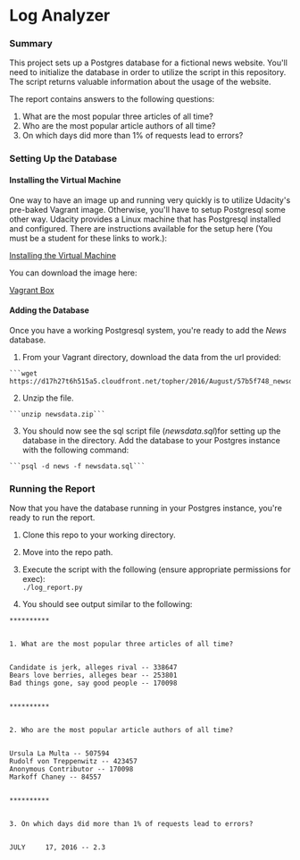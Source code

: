 # Log Analyzer

### Summary

This project sets up a Postgres database for a fictional news website. You'll need to initialize the database in order to utilize the script in this repository. The script returns valuable information about the usage of the website.

The report contains answers to the following questions:

  1. What are the most popular three articles of all time?
  2. Who are the most popular article authors of all time?
  3. On which days did more than 1% of requests lead to errors?

### Setting Up the Database

#### Installing the Virtual Machine
One way to have an image up and running very quickly is to utilize Udacity's pre-baked Vagrant image. Otherwise, you'll have to setup Postgresql some other way. Udacity provides a Linux machine that has Postgresql installed and configured. There are instructions available for the setup here (You must be a student for these links to work.):

<a href="https://classroom.udacity.com/nanodegrees/nd004/parts/8d3e23e1-9ab6-47eb-b4f3-d5dc7ef27bf0/modules/bc51d967-cb21-46f4-90ea-caf73439dc59/lessons/5475ecd6-cfdb-4418-85a2-f2583074c08d/concepts/14c72fe3-e3fe-4959-9c4b-467cf5b7c3a0">Installing the Virtual Machine</a>


You can download the image here:

<a href="http://video.udacity-data.com.s3.amazonaws.com/topher/2017/August/59822701_fsnd-virtual-machine/fsnd-virtual-machine.zip">Vagrant Box</a>

#### Adding the Database
Once you have a working Postgresql system, you're ready to add the *News* database.

  1. From your Vagrant directory, download the data from the url provided:

    ```wget https://d17h27t6h515a5.cloudfront.net/topher/2016/August/57b5f748_newsdata/newsdata.zip```

  2. Unzip the file.

    ```unzip newsdata.zip```

  3. You should now see the sql script file (*newsdata.sql*)for setting up the database in the directory. Add the database to your Postgres instance with the following command:

    ```psql -d news -f newsdata.sql```

### Running the Report
Now that you have the database running in your Postgres instance, you're ready to run the report.

  1. Clone this repo to your working directory.  

  2. Move into the repo path.

  3. Execute the script with the following (ensure appropriate permissions for exec):  
      ```./log_report.py```

  4. You should see output similar to the following:  

```          
**********


1. What are the most popular three articles of all time?


Candidate is jerk, alleges rival -- 338647
Bears love berries, alleges bear -- 253801
Bad things gone, say good people -- 170098


**********


2. Who are the most popular article authors of all time?


Ursula La Multa -- 507594
Rudolf von Treppenwitz -- 423457
Anonymous Contributor -- 170098
Markoff Chaney -- 84557


**********


3. On which days did more than 1% of requests lead to errors?


JULY     17, 2016 -- 2.3
```
